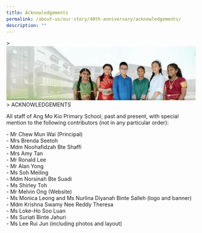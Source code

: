 ```yaml
---
title: Acknowledgements
permalink: /about-us/our-story/40th-anniversary/acknowledgements/
description: ""
---
```

&gt; ![](/images/About%20Us/banner2-with%20bg.jpg)
&gt; ACKNOWLEDGEMENTS

All staff of Ang Mo Kio Primary School, past and present, with special mention to the following contributors (not in any particular order):  
  
\- Mr Chew Mun Wai (Principal)  
\- Mrs Brenda Seetoh  
\- Mdm Noohafidzah Bte Shaffi <br>
\- Mrs Amy Tan  
\- Mr Ronald Lee  
\- Mr Alan Yong  
\- Ms Soh Meiling  
\- Mdm Norsinah Bte Suadi <br>
\- Ms Shirley Toh  
\- Mr Melvin Ong (Website)  
\- Ms Monica Leong and Ms Nurlina Diyanah Binte Salleh (logo and banner)<br>
\- Mdm Krishna Swamy Nee Reddy Theresa  
\- Ms Loke-Ho Soo Luan  
\- Ms Suriati Binte Jahuri  
\- Ms Lee Rui Jun (including photos and layout)